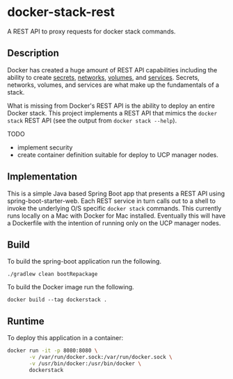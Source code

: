 # docker-stack-rest
A REST API to proxy requests for docker stack commands.

## Description
Docker has created a huge amount of REST API capabilities including the ability to create 
[secrets](https://docs.docker.com/engine/api/v1.30/#tag/Secret), 
[networks](https://docs.docker.com/engine/api/v1.30/#tag/Network), 
[volumes](https://docs.docker.com/engine/api/v1.30/#tag/Volume), and 
[services](https://docs.docker.com/engine/api/v1.30/#tag/Service). Secrets, 
networks, volumes, and services are what make up the fundamentals of a stack.

What is missing from Docker's REST API is the ability to deploy an entire Docker stack. This project implements 
a REST API that mimics the `docker stack` REST API (see the output from `docker stack --help`).

TODO
* implement security
* create container definition suitable for deploy to UCP manager nodes.

## Implementation
This is a simple Java based Spring Boot app that presents a REST API using spring-boot-starter-web.  Each REST service in turn calls out to a shell to invoke the underlying O/S specific `docker stack` commands.  This currently runs locally on a Mac with Docker for Mac installed.  Eventually this will have a Dockerfile with the intention of running only on the UCP manager nodes.

## Build
To build the spring-boot application run the following.
```
./gradlew clean bootRepackage
```
To build the Docker image run the following.
```
docker build --tag dockerstack .
```

## Runtime
To deploy this application in a container:
```bash
docker run -it -p 8080:8080 \
       -v /var/run/docker.sock:/var/run/docker.sock \
       -v /usr/bin/docker:/usr/bin/docker \
       dockerstack
```
